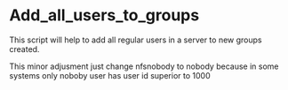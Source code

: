 # Add_all_users_to_groups
This script will help  to add all regular users in a server to new groups created.


This minor adjusment just change nfsnobody to nobody because in some systems only noboby user has user id superior to 1000
